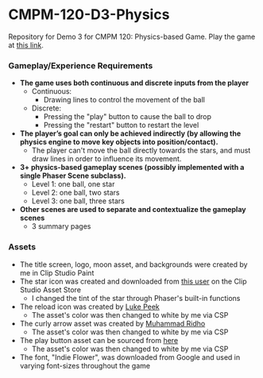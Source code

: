 # CMPM-120-D3-Physics
Repository for Demo 3 for CMPM 120: Physics-based Game.
Play the game at [this link](https://mli254.github.io/CMPM-120-D3-Physics/).

### Gameplay/Experience Requirements
- **The game uses both continuous and discrete inputs from the player**
    - Continuous:
        - Drawing lines to control the movement of the ball
    - Discrete: 
        - Pressing the "play" button to cause the ball to drop
        - Pressing the "restart" button to restart the level
- **The player’s goal can only be achieved indirectly (by allowing the physics engine to move key objects into position/contact).**
    - The player can't move the ball directly towards the stars, and must draw lines in order to influence its movement.
- **3+ physics-based gameplay scenes (possibly implemented with a single Phaser Scene subclass).**
    - Level 1: one ball, one star
    - Level 2: one ball, two stars
    - Level 3: one ball, three stars
- **Other scenes are used to separate and contextualize the gameplay scenes**
    - 3 summary pages

### Assets
- The title screen, logo, moon asset, and backgrounds were created by me in Clip Studio Paint
- The star icon was created and downloaded from [this user](https://assets.clip-studio.com/ja-jp/detail?id=1611768) on the Clip Studio Asset Store
    - I changed the tint of the star through Phaser's built-in functions
- The reload icon was created by [Luke Peek](https://thenounproject.com/icon/arrow-restart-743886/)
    - The asset's color was then changed to white by me via CSP
- The curly arrow asset was created by [Muhammad Ridho](https://www.flaticon.com/free-icon/curved-arrow_4274640)
    - The asset's color was then changed to white by me via CSP
- The play button asset can be sourced from [here](https://www.flaticon.com/free-icon/play-button_375)
    - The asset's color was then changed to white by me via CSP
- The font, "Indie Flower", was downloaded from Google and used in varying font-sizes throughout the game